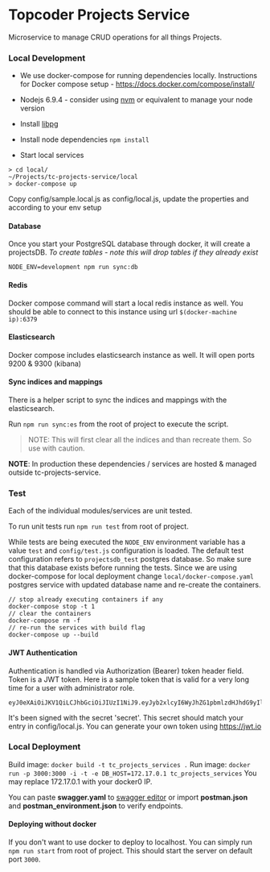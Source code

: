 # Topcoder Projects Service

Microservice to manage CRUD operations for all things Projects.

### Local Development
* We use docker-compose for running dependencies locally. Instructions for Docker compose setup - https://docs.docker.com/compose/install/
* Nodejs 6.9.4 - consider using [nvm](https://github.com/creationix/nvm) or equivalent to manage your node version
* Install [libpg](https://www.npmjs.com/package/pg-native)
* Install node dependencies
`npm install`

* Start local services
```~/Projects/tc-projects-service
> cd local/
~/Projects/tc-projects-service/local
> docker-compose up
```
Copy config/sample.local.js as config/local.js, update the properties and according to your env setup

#### Database
Once you start your PostgreSQL database through docker, it will create a projectsDB.
*To create tables - note this will drop tables if they already exist*
```
NODE_ENV=development npm run sync:db
```

#### Redis
Docker compose command will start a local redis instance as well. You should be able to connect to this instance using url `$(docker-machine ip):6379`

#### Elasticsearch
Docker compose includes elasticsearch instance as well. It will open ports 9200 & 9300 (kibana)

#### Sync indices and mappings

There is a helper script to sync the indices and mappings with the elasticsearch.

Run `npm run sync:es` from the root of project to execute the script.

> NOTE: This will first clear all the indices and than recreate them. So use with caution.

**NOTE**: In production these dependencies / services are hosted & managed outside tc-projects-service.

### Test

Each of the individual modules/services are unit tested.

To run unit tests run `npm run test` from root of project.

While tests are being executed the `NODE_ENV` environment variable has a value `test` and `config/test.js` configuration is loaded. The default test configuration refers to `projectsdb_test` postgres database. So make sure that this database exists before running the tests. Since we are using docker-compose for local deployment change `local/docker-compose.yaml` postgres service with updated database name and re-create the containers.

```
// stop already executing containers if any
docker-compose stop -t 1
// clear the containers
docker-compose rm -f
// re-run the services with build flag
docker-compose up --build
```

#### JWT Authentication
Authentication is handled via Authorization (Bearer) token header field. Token is a JWT token. Here is a sample token that is valid for a very long time for a user with administrator role.
```
eyJ0eXAiOiJKV1QiLCJhbGciOiJIUzI1NiJ9.eyJyb2xlcyI6WyJhZG1pbmlzdHJhdG9yIl0sImlzcyI6Imh0dHBzOi8vYXBpLnRvcGNvZGVyLWRldi5jb20iLCJoYW5kbGUiOiJwc2hhaDEiLCJleHAiOjI0NjI0OTQ2MTgsInVzZXJJZCI6IjQwMTM1OTc4IiwiaWF0IjoxNDYyNDk0MDE4LCJlbWFpbCI6InBzaGFoMUB0ZXN0LmNvbSIsImp0aSI6ImY0ZTFhNTE0LTg5ODAtNDY0MC04ZWM1LWUzNmUzMWE3ZTg0OSJ9.XuNN7tpMOXvBG1QwWRQROj7NfuUbqhkjwn39Vy4tR5I
```
It's been signed with the secret 'secret'. This secret should match your entry in config/local.js. You can generate your own token using https://jwt.io

### Local Deployment
Build image:
`docker build -t tc_projects_services .`
Run image:
`docker run -p 3000:3000 -i -t -e DB_HOST=172.17.0.1 tc_projects_services`
You may replace 172.17.0.1 with your docker0 IP.

You can paste **swagger.yaml** to  [swagger editor](http://editor.swagger.io/) or import **postman.json** and **postman_environment.json** to verify endpoints.

#### Deploying without docker
If you don't want to use docker to deploy to localhost. You can simply run `npm run start` from root of project. This should start the server on default port `3000`.

